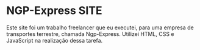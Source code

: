 # NGP-Express SITE
Este site foi um trabalho freelancer que eu executei, para uma empresa de transportes terrestre, chamada Ngp-Express. Utilizei HTML, CSS e JavaScript na realização dessa tarefa.
